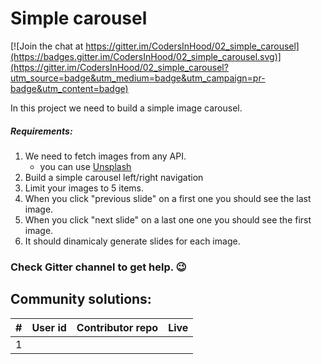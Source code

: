 # Simple carousel

[![Join the chat at https://gitter.im/CodersInHood/02_simple_carousel](https://badges.gitter.im/CodersInHood/02_simple_carousel.svg)](https://gitter.im/CodersInHood/02_simple_carousel?utm_source=badge&utm_medium=badge&utm_campaign=pr-badge&utm_content=badge)

In this project we need to build a simple image carousel.

##### Requirements:

1. We need to fetch images from any API.
    - you can use [Unsplash](https://unsplash.com/developers)
2. Build a simple carousel left/right navigation
3. Limit your images to 5 items.
4. When you click "previous slide" on a first one you should see the last image.
5. When you click "next slide" on a last one one you should see the first image.
6. It should dinamicaly generate slides for each image.

### Check Gitter channel to get help. 😉

## Community solutions:

| # | User id | Contributor repo | Live|
|---|---|---|---|
| 1 |  |||
